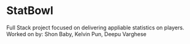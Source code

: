 # StatBowl
Full Stack project focused on delivering appliable statistics on players.  
Worked on by: Shon Baby, Kelvin Pun, Deepu Varghese
